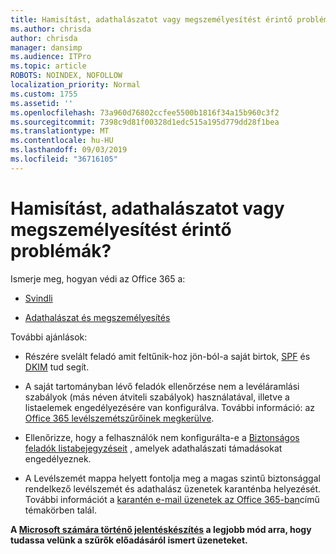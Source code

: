 ```yaml
---
title: Hamisítást, adathalászatot vagy megszemélyesítést érintő problémák?
ms.author: chrisda
author: chrisda
manager: dansimp
ms.audience: ITPro
ms.topic: article
ROBOTS: NOINDEX, NOFOLLOW
localization_priority: Normal
ms.custom: 1755
ms.assetid: ''
ms.openlocfilehash: 73a960d76802ccfee5500b1816f34a15b960c3f2
ms.sourcegitcommit: 7398c9d81f00328d1edc515a195d779dd28f1bea
ms.translationtype: MT
ms.contentlocale: hu-HU
ms.lasthandoff: 09/03/2019
ms.locfileid: "36716105"
---
```

# <a name="issues-with-spoofing-phishing-or-impersonation"></a>Hamisítást, adathalászatot vagy megszemélyesítést érintő problémák?

Ismerje meg, hogyan védi az Office 365 a:

- [Svindli](https://docs.microsoft.com/office365/securitycompliance/anti-spoofing-protection)

- [Adathalászat és megszemélyesítés](https://docs.microsoft.com/office365/securitycompliance/atp-anti-phishing)

További ajánlások:

- Részére svelált feladó amit feltűnik-hoz jön-ból-a saját birtok, [SPF](https://docs.microsoft.com/office365/securitycompliance/set-up-spf-in-office-365-to-help-prevent-spoofing) és [DKIM](https://docs.microsoft.com/office365/securitycompliance/use-dkim-to-validate-outbound-email) tud segít.

- A saját tartományban lévő feladók ellenőrzése nem a levéláramlási szabályok (más néven átviteli szabályok) használatával, illetve a listaelemek engedélyezésére van konfigurálva. További információ: az [Office 365 levélszemétszűrőinek megkerülve](https://docs.microsoft.com/exchange/troubleshoot/antispam/cautions-against-bypassing-spam-filters).

- Ellenőrizze, hogy a felhasználók nem konfigurálta-e a [Biztonságos feladók listabejegyzéseit](https://support.office.com/article/BE1BAEA0-BEAB-4A30-B968-9004332336CE) , amelyek adathalászati támadásokat engedélyeznek.

- A Levélszemét mappa helyett fontolja meg a magas szintű biztonsággal rendelkező levélszemét és adathalász üzenetek karanténba helyezését. További információt a [karantén e-mail üzenetek az Office 365-ban](https://docs.microsoft.com/office365/securitycompliance/quarantine-email-messages)című témakörben talál.

**A [Microsoft számára történő jelentéskészítés](https://support.office.com/article/b5caa9f1-cdf3-4443-af8c-ff724ea719d2) a legjobb mód arra, hogy tudassa velünk a szűrők előadásáról ismert üzeneteket.**
